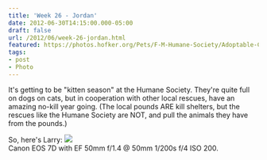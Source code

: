 ```yaml
---
title: 'Week 26 - Jordan'
date: 2012-06-30T14:15:00.000-05:00
draft: false
url: /2012/06/week-26-jordan.html
featured: https://photos.hofker.org/Pets/F-M-Humane-Society/Adoptable-Cats/i-n7z3DNc/0/M/MG1210-L.jpg
tags: 
- post
- Photo
---
```


It's getting to be "kitten season" at the Humane Society. They're quite full on dogs on cats, but in cooperation with other local rescues, have an amazing no-kill year going. (The local pounds ARE kill shelters, but the rescues like the Humane Society are NOT, and pull the animals they have from the pounds.)  
  
So, here's Larry: [![](https://photos.hofker.org/Pets/F-M-Humane-Society/Adoptable-Cats/i-n7z3DNc/0/M/MG1210-L.jpg)](https://photos.hofker.org/Pets/F-M-Humane-Society/Adoptable-Cats/21406407_wCXvFG#!i=1928247015&k=n7z3DNc)  
Canon EOS 7D with EF 50mm f/1.4 @ 50mm 1/200s f/4 ISO 200.